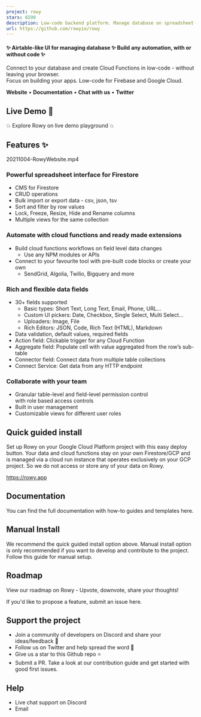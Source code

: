 ```yaml
---
project: rowy
stars: 6599
description: Low-code backend platform. Manage database on spreadsheet-like UI and build cloud functions workflows in JS/TS, all in your browser.
url: https://github.com/rowyio/rowy
---
```


#### ✨ Airtable-like UI for managing database ✨ Build any automation, with or without code ✨

Connect to your database and create Cloud Functions in low-code - without leaving your browser.  
Focus on building your apps. Low-code for Firebase and Google Cloud.

**Website** • **Documentation** • **Chat with us** • **Twitter**

Live Demo 🛝
------------

💥 Explore Rowy on live demo playground 💥

Features ✨
----------

20211004-RowyWebsite.mp4

### Powerful spreadsheet interface for Firestore

-   CMS for Firestore
-   CRUD operations
-   Bulk import or export data - csv, json, tsv
-   Sort and filter by row values
-   Lock, Freeze, Resize, Hide and Rename columns
-   Multiple views for the same collection

### Automate with cloud functions and ready made extensions

-   Build cloud functions workflows on field level data changes
    -   Use any NPM modules or APIs
-   Connect to your favourite tool with pre-built code blocks or create your own
    -   SendGrid, Algolia, Twilio, Bigquery and more

### Rich and flexible data fields

-   30+ fields supported
    -   Basic types: Short Text, Long Text, Email, Phone, URL…
    -   Custom UI pickers: Date, Checkbox, Single Select, Multi Select…
    -   Uploaders: Image, File
    -   Rich Editors: JSON, Code, Rich Text (HTML), Markdown
-   Data validation, default values, required fields
-   Action field: Clickable trigger for any Cloud Function
-   Aggregate field: Populate cell with value aggregated from the row’s sub-table
-   Connector field: Connect data from multiple table collections
-   Connect Service: Get data from any HTTP endpoint

### Collaborate with your team

-   Granular table-level and field-level permission control  
    with role based access controls
-   Built in user management
-   Customizable views for different user roles

Quick guided install
--------------------

Set up Rowy on your Google Cloud Platform project with this easy deploy button. Your data and cloud functions stay on your own Firestore/GCP and is managed via a cloud run instance that operates exclusively on your GCP project. So we do not access or store any of your data on Rowy.

https://rowy.app

Documentation
-------------

You can find the full documentation with how-to guides and templates here.

Manual Install
--------------

We recommend the quick guided install option above. Manual install option is only recommended if you want to develop and contribute to the project. Follow this guide for manual setup.

Roadmap
-------

View our roadmap on Rowy - Upvote, downvote, share your thoughts!

If you'd like to propose a feature, submit an issue here.

Support the project
-------------------

-   Join a community of developers on Discord and share your ideas/feedback 💬
-   Follow us on Twitter and help spread the word 🙏
-   Give us a star to this Github repo ⭐️
-   Submit a PR. Take a look at our contribution guide and get started with good first issues.

Help
----

-   Live chat support on Discord
-   Email

